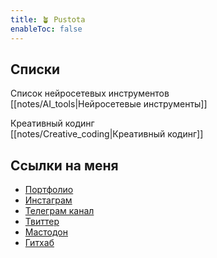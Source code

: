 ```yaml
---
title: 🪴 Pustota 
enableToc: false
---
```



## Cписки

Список нейросетевых инструментов <br>
[[notes/AI_tools|Нейросетевые инструменты]]

Креативный кодинг <br>
[[notes/Creative_coding|Креативный кодинг]]


## Ссылки на меня
- [Портфолио](https://pustota.name/)
- [Инстаграм](https://www.instagram.com/pustota.name/)
- [Телеграм канал](https://t.me/vse_pustoe)
- [Твиттер](https://twitter.com/Bloorgard)
- [Мастодон](https://socel.net/@Pustota)
- [Гитхаб](https://github.com/Bloorgard)

